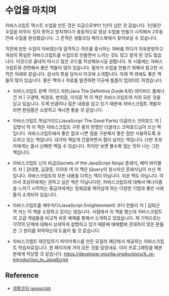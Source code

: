# 수업을 마치며

자바스크립트 텍스트 수업을 만든 것은 지금으로부터 1년이 넘은 것 같습니다. 1년동안 수업을 마무리 짓지 못하고 방치하다가 충동적으로 영상 수업을 만들기 시작해서 2주동안에 수업을 완성했습니다. 그 흔적은 생활코딩 페이스북에서 찾아보실 수 있습니다.

직전에 만든 수업이 자바였는데 엄격하고 격조를 중시하는 자바를 하다가 자유분방하고 개성이 확실한 자바스크립트를 수업으로 만들면서 느끼는 것도 많고 알게 된 것도 많습니다. 이것으로 끝내지 마시고 많은 코드를 작성해보시길 권합니다. 또 시중에는 자바스크립트와 관련해서 좋은 책들이 많이 있습니다. 필자가 수업을 만들기 위해서 참고한 서적은 아래와 같습니다. 감사의 뜻을 담아서 이곳에 소개합니다. 아래 책 외에도 좋은 책들이 많이 있습니다. 좋은 책이나 자료를 발견하면 이곳에 틈틈이 업데이트 하겠습니다. 

* 자바스크립트 완벽 가이드 6판(Java The Definitive Guide 6/E)
    데이비드 플래너건 저 | 구경택, 박경욱, 변치훈, 이의훈 역
    이 책은 자바스크립트의 거의 모든 것을 담고 있습니다. 두께 만큼이나 많은 내용을 담고 있기 때문에 자바스크립트 개발자라면 한권쯤은 소장하고 계시면 좋을 것 같습니다. 

* 자바스크립트 핵심가이드(JavaScript The Good Parts)
    더글라스 크락포드 저 | 김명식 역
    이 책은 자바스크립트 구루 중의 한명인 더글라스 크락포드님이 쓰신 책입니다. 자바스크립트에서 좋은 점과 나쁜 점을 구분해서 좋은 점만 사용하도록 유도하고 있는 책입니다. 대가의 책답게 간결하면서 힘이 넘치는 책입니다. 다만 초보자에게는 몹시 난해한 책일 수 있습니다. 하지만 보면 볼수록 씹는 맛이 나는 그런 책입니다. 

* 자바스크립트 닌자 비급(Secrets of the JavaScript Ninja)
    존레식, 베어 바이볼트 저 | 강대명, 김광훈, 이의호 역 
    이 책은 jQuery의 창시자인 존레식님이 쓰신 책입니다. 자바스크립트의 모든 내용을 다루는 책이 아닙니다. 쉬운 책도 아닙니다. 따라서 초심자에게는 권하고 싶은 책은 아닙니다만, 자바스크립트에 대해서 메너리즘을 느끼기 시작하는 중급자에게는 정체감을 뛰어넘게 하는 다양한 기법과 좋은 사례들이 소개되어 있습니다. 

* 자바스크립트를 깨우치다(JavaScript Enlightenment)
    코디 린들리 저 | 김태곤 역
    저는 이 책을 소장하고 있지는 않습니다. 서점에서 이 책을 봤는데 자바스크립트의 고급 개념들을 비교적 쉬운 예제를 통해서 소개하고 있었습니다. 제 기억으로는 각각의 단계에 대해서 상세하게 설명하고 있기 때문에 애매함에 관대하지 않은 분들은 그 원리를 파악하는데 도움이 될 것 같습니다. 

* 자바스크랩트 재진입하기
    파이어폭스를 만든 모질라 재단에서 제공하는 자바스크립트 학습자료입니다. 원 페이지에 거의 모든 것을 담았네요. 이미 프로그래밍을 해본 분에게 적당할 것 같습니다. 
    https://developer.mozilla.org/ko/docs/A_re-introduction_to_JavaScript

## Reference
* [생활코딩 javascript](https://opentutorials.org/course/743/6585)
